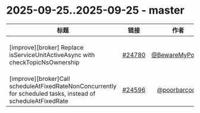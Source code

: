 # 2025-09-25..2025-09-25 - master
| 标题 | 链接 | 作者 | 标签 |
| - | :--: | :--: | - |
| [improve][broker] Replace isServiceUnitActiveAsync with checkTopicNsOwnership | [#24780](https://github.com/apache/pulsar/pull/24780) | [@BewareMyPower](https://github.com/BewareMyPower) | `area/broker` `doc-not-needed` `type/refactor` `ready-to-test` `release/4.1.2` `release/4.0.8`  | 
| [improve][broker]Call scheduleAtFixedRateNonConcurrently for scheduled tasks, instead of scheduleAtFixedRate | [#24596](https://github.com/apache/pulsar/pull/24596) | [@poorbarcode](https://github.com/poorbarcode) | `doc-not-needed` `ready-to-test` `release/4.0.7` `release/3.0.14` `release/3.3.9`  | 
